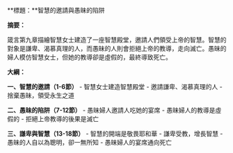 **標題：**智慧的邀請與愚昧的陷阱

**摘要：**

箴言第九章描繪智慧女士建造了一座智慧殿堂，邀請人們領受上帝的智慧。智慧的對象是謙卑、渴慕真理的人，而愚昧的人則會拒絕上帝的教導，走向滅亡。愚昧的婦人模仿智慧女士，但她的教導卻是虛假的，最終導致死亡。

**大綱：**

**一、智慧的邀請（1-6節）**
    - 智慧女士建造智慧殿堂
    - 邀請謙卑、渴慕真理的人
    - 捨棄愚昧，領受永生之道

**二、愚昧的陷阱（7-12節）**
    - 愚昧婦人邀請人吃她的宴席
    - 愚昧婦人的教導是虛假的
    - 拒絕上帝教導的後果是滅亡

**三、謙卑與智慧（13-18節）**
    - 智慧的開端是敬畏耶和華
    - 謙卑受教，增長智慧
    - 愚昧的人自以為聰明，卻一無所知
    - 愚昧婦人的宴席通向死亡